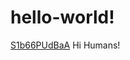 # hello-world!
[S1b66PUdBaA](https://user-images.githubusercontent.com/88829265/129184026-37a1d8b9-1519-406c-9739-5789b6a40bb3.jpg)
Hi Humans!

